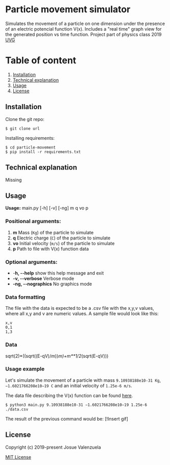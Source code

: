 # Particle movement simulator

Simulates the movement of a particle on one dimension under the presence of an electric potencial function V(x). Includes a "real time" graph view for the generated position vs time function. Project part of physics class 2019 [UVG](https://uvg.ed.gt)

# Table of content
1. [Installation](#Installation)
1. [Technical explanation](#Technical-explanation)
1. [Usage](#Usage)
1. [License](#License)

## Installation

Clone the git repo:

```
$ git clone url
```

Installing requirements:

```
$ cd particle-movement
$ pip install -r requirements.txt
```
## Technical explanation
Missing

## Usage

**Usage:** main.py [-h] [-v] [-ng] m q vo p

### Positional arguments:
 1. **m** Mass (`Kg`) of the particle to simulate
 1. **q** Electric charge (`C`) of the particle to simulate
 1. **vo** Initial velocity (`m/s`) of the particle to simulate
 1. **p** Path to file with V(x) function data

### Optional arguments:
  * -**h, --help** show this help message and exit
  * **-v, --verbose** Verbose mode
  * **-ng, --nographics** No graphics mode

### Data formatting

The file with the data is expected to be a .csv file with the x,y,v values, where all x,y and v are numeric values. A sample file would look like this:
```
x,v
0,1
1,3
```

### Data
sqrt(2)*((sqrt((E-qV)/m))*m)+m**1/2*(sqrt(E-qV)))

### Usage example

Let's simulate the movement of a particle with mass `9.10938188e10-31 Kg`, `−1.6021766208e10−19 C` and an initial velocity of `1.25e-6 m/s`.

The data file describing the V(x) function can be found [here](url).

```
$ python3 main.py 9.10938188e10-31 −1.6021766208e10−19 1.25e-6 ./data.csv
```

The result of the previous command would be:
[!Insert gif]

## License
Copyright (c) 2019-present Josue Valenzuela

[MIT License](http://en.wikipedia.org/wiki/MIT_License)
